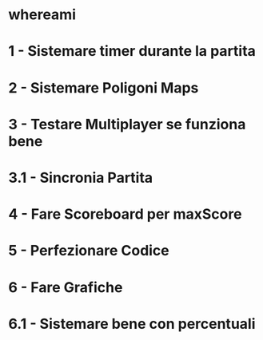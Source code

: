 # whereami

# 1 - Sistemare timer durante la partita

# 2 - Sistemare Poligoni Maps

# 3 - Testare Multiplayer se funziona bene
# 3.1 - Sincronia Partita 

# 4 - Fare Scoreboard per maxScore

# 5 - Perfezionare Codice

# 6 - Fare Grafiche
# 6.1 - Sistemare bene con percentuali